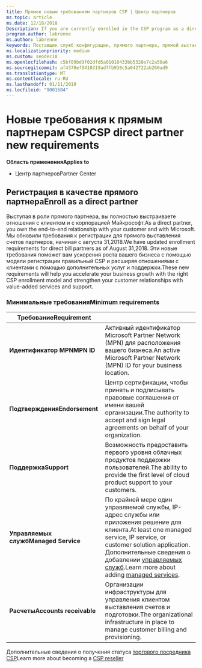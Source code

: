 ```yaml
---
title: Прямое новым требованиям партнеров CSP | Центр партнеров
ms.topic: article
ms.date: 12/18/2018
Description: If you are currently enrolled in the CSP program as a direct partner, you should prepare to meet these updated support and services requirements.
program.author: labrenne
ms.author: labrenne
keywords: Поставщик служб конфигурации, прямого партнера, прямой выставления счетов, требования
ms.localizationpriority: medium
ms.custom: seodec18
ms.openlocfilehash: c5bf89bd9f02dfd5a01018433bb5328e7c2a50a6
ms.sourcegitcommit: af4378ef9410319adffb938c5a042722ab260ad9
ms.translationtype: MT
ms.contentlocale: ru-RU
ms.lasthandoff: 01/11/2019
ms.locfileid: "9001684"
---
```

# <a name="csp-direct-partner-new-requirements"></a><span data-ttu-id="7263c-103">Новые требования к прямым партнерам CSP</span><span class="sxs-lookup"><span data-stu-id="7263c-103">CSP direct partner new requirements</span></span>

**<span data-ttu-id="7263c-104">Область применения</span><span class="sxs-lookup"><span data-stu-id="7263c-104">Applies to</span></span>**

- <span data-ttu-id="7263c-105">Центр партнеров</span><span class="sxs-lookup"><span data-stu-id="7263c-105">Partner Center</span></span>

## <a name="enroll-as-a-direct-partner"></a><span data-ttu-id="7263c-106">Регистрация в качестве прямого партнера</span><span class="sxs-lookup"><span data-stu-id="7263c-106">Enroll as a direct partner</span></span>

<span data-ttu-id="7263c-107">Выступая в роли прямого партнера, вы полностью выстраиваете отношения с клиентом и с корпорацией Майкрософт.</span><span class="sxs-lookup"><span data-stu-id="7263c-107">As a direct partner, you own the end-to-end relationship with your customer and with Microsoft.</span></span> <span data-ttu-id="7263c-108">Мы обновили требования к регистрации для прямого выставления счетов партнеров, начиная с августа 31,2018.</span><span class="sxs-lookup"><span data-stu-id="7263c-108">We have updated enrollment requirements for direct bill partners as of August 31,2018.</span></span> <span data-ttu-id="7263c-109">Эти новые требования поможет вам ускорения роста вашего бизнеса с помощью модели регистрации правильный CSP и расширяя отношениями с клиентами с помощью дополнительных услуг и поддержки.</span><span class="sxs-lookup"><span data-stu-id="7263c-109">These new requirements will help you accelerate your business growth with the right CSP enrollment model and strengthen your customer relationships with value-added services and support.</span></span> 

### <a name="minimum-requirements"></a><span data-ttu-id="7263c-110">Минимальные требования</span><span class="sxs-lookup"><span data-stu-id="7263c-110">Minimum requirements</span></span>

|**<span data-ttu-id="7263c-111">Требование</span><span class="sxs-lookup"><span data-stu-id="7263c-111">Requirement</span></span>**|                             |
|--------------------------------|--------------------------------------------------------------|
|**<span data-ttu-id="7263c-112">Идентификатор MPN</span><span class="sxs-lookup"><span data-stu-id="7263c-112">MPN ID</span></span>**   |<span data-ttu-id="7263c-113">Активный идентификатор Microsoft Partner Network (MPN) для расположения вашего бизнеса.</span><span class="sxs-lookup"><span data-stu-id="7263c-113">An active Microsoft Partner Network (MPN) ID for your business location.</span></span>   |
|**<span data-ttu-id="7263c-114">Подтверждения</span><span class="sxs-lookup"><span data-stu-id="7263c-114">Endorsement</span></span>**   |<span data-ttu-id="7263c-115">Центр сертификации, чтобы принять и подписывать правовые соглашения от имени вашей организации.</span><span class="sxs-lookup"><span data-stu-id="7263c-115">The authority to accept and sign legal agreements on behalf of your organization.</span></span>|
|**<span data-ttu-id="7263c-116">Поддержка</span><span class="sxs-lookup"><span data-stu-id="7263c-116">Support</span></span>**   |<span data-ttu-id="7263c-117">Возможность предоставить первого уровня облачных продуктов поддержки пользователей.</span><span class="sxs-lookup"><span data-stu-id="7263c-117">The ability to provide the first level of cloud product support to your customers.</span></span>|
|**<span data-ttu-id="7263c-118">Управляемых служб</span><span class="sxs-lookup"><span data-stu-id="7263c-118">Managed Service</span></span>**   |<span data-ttu-id="7263c-119">По крайней мере один управляемой службы, IP-адрес службы или приложения решение для клиента.</span><span class="sxs-lookup"><span data-stu-id="7263c-119">At least one managed service, IP service, or customer solution application.</span></span> <span data-ttu-id="7263c-120">Дополнительные сведения о добавлении [управляемых служб](https://partner.microsoft.com/en-US/business-opportunities/managed-services-provider).</span><span class="sxs-lookup"><span data-stu-id="7263c-120">Learn more about adding [managed services](https://partner.microsoft.com/en-US/business-opportunities/managed-services-provider).</span></span>|
|**<span data-ttu-id="7263c-121">Расчеты</span><span class="sxs-lookup"><span data-stu-id="7263c-121">Accounts receivable</span></span>** |<span data-ttu-id="7263c-122">Организации инфраструктуры для управления клиентом выставления счетов и подготовки.</span><span class="sxs-lookup"><span data-stu-id="7263c-122">The organizational infrastructure in place to manage customer billing and provisioning.</span></span> 

<span data-ttu-id="7263c-123">Дополнительные сведения о получения статуса [торгового посредника CSP](https://partner.microsoft.com/cloud-solution-provider)</span><span class="sxs-lookup"><span data-stu-id="7263c-123">Learn more about becoming a [CSP reseller](https://partner.microsoft.com/cloud-solution-provider)</span></span>

<!-- for Jan 14 live date
## Transition from direct to indirect reseller

If you decide to move from a direct bill business to indirect reseller business,there are several steps you will need to take. To learn more about the transition, read [Transition from Cloud Solution Provider (CSP) direct partner to CSP indirect reseller](transition-direct-to-indirect) -->